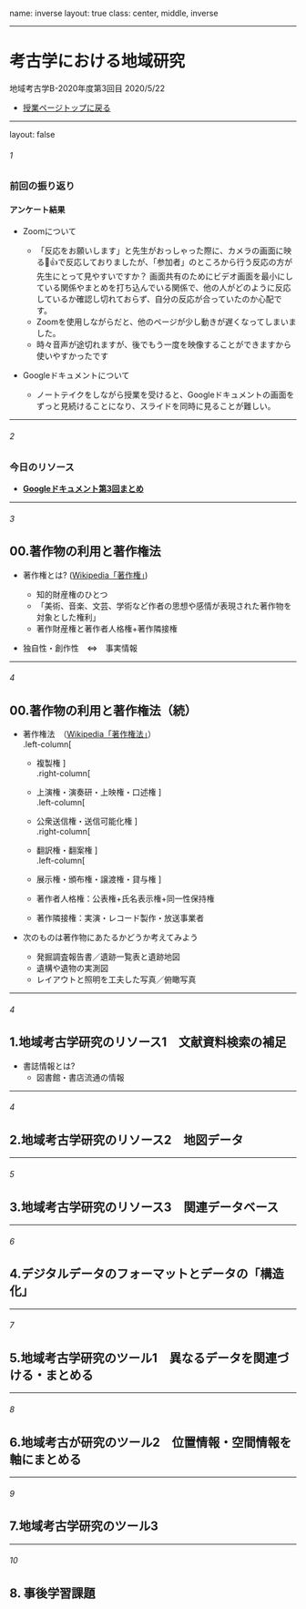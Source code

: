 name: inverse
layout: true
class: center, middle, inverse

---
# 考古学における地域研究 
地域考古学B-2020年度第3回目
2020/5/22
* [授業ページトップに戻る](https://kotdijian.github.io/ChiikiKoukoB-2020/)

---
layout: false
###### 1
### 前回の振り返り
#### アンケート結果  
* Zoomについて
    * 「反応をお願いします」と先生がおっしゃった際に、カメラの画面に映る👏👍で反応しておりましたが、「参加者」のところから行う反応の方が先生にとって見やすいですか？ 画面共有のためにビデオ画面を最小にしている関係やまとめを打ち込んでいる関係で、他の人がどのように反応しているか確認し切れておらず、自分の反応が合っていたのか心配です。  
    * Zoomを使用しながらだと、他のページが少し動きが遅くなってしまいました。  
    * 時々音声が途切れますが、後でもう一度を映像することができますから使いやすかったです  

* Googleドキュメントについて  
    * ノートテイクをしながら授業を受けると、Googleドキュメントの画面をずっと見続けることになり、スライドを同時に見ることが難しい。  

---
###### 2
### 今日のリソース
* **[Googleドキュメント第3回まとめ](https://drive.google.com/open?id=1RWiQch4dFV0e2y9XPXjsOM-Lehzhssed4hQEKZ4Oqow)**    

---
###### 3
## 00.著作物の利用と著作権法

* 著作権とは? ([Wikipedia「著作権」](https://ja.wikipedia.org/wiki/%E8%91%97%E4%BD%9C%E6%A8%A9))   
    * 知的財産権のひとつ  
    * 「美術、音楽、文芸、学術など作者の思想や感情が表現された著作物を対象とした権利」  
    * 著作財産権と著作者人格権+著作隣接権
    
* 独自性・創作性　⇔　事実情報  

---
###### 4
## 00.著作物の利用と著作権法（続）
* 著作権法　（[Wikipedia「著作権法」](https://ja.wikipedia.org/wiki/%E8%91%97%E4%BD%9C%E6%A8%A9%E6%B3%95)）  
.left-column[
    * 複製権
    ]  
.right-column[
    * 上演権・演奏研・上映権・口述権
    ]  
.left-column[
    * 公衆送信権・送信可能化権
    ]  
.right-column[
    * 翻訳権・翻案権
    ]  
.left-column[
    * 展示権・頒布権・譲渡権・貸与権
    ]  
    
    * 著作者人格権：公表権+氏名表示権+同一性保持権
    
    * 著作隣接権：実演・レコード製作・放送事業者  

* 次のものは著作物にあたるかどうか考えてみよう  
    * 発掘調査報告書／遺跡一覧表と遺跡地図  
    * 遺構や遺物の実測図  
    * レイアウトと照明を工夫した写真／俯瞰写真  
    
---
###### 4
## 1.地域考古学研究のリソース1　文献資料検索の補足
* 書誌情報とは?
    * 図書館・書店流通の情報

---
###### 4
## 2.地域考古学研究のリソース2　地図データ

---
###### 5
## 3.地域考古学研究のリソース3　関連データベース

---
###### 6
## 4.デジタルデータのフォーマットとデータの「構造化」

---
###### 7
## 5.地域考古学研究のツール1　異なるデータを関連づける・まとめる

---
###### 8
## 6.地域考古が研究のツール2　位置情報・空間情報を軸にまとめる

---
###### 9
## 7.地域考古学研究のツール3

---
###### 10
## 8. 事後学習課題
